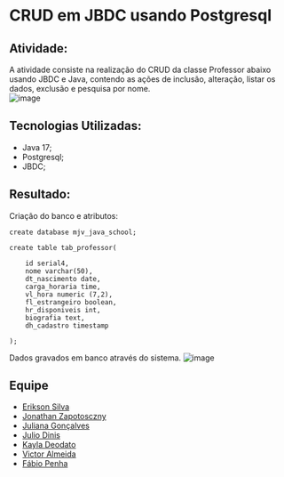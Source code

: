 # CRUD em JBDC usando Postgresql 


## Atividade:
A atividade consiste na realização do CRUD da classe Professor abaixo usando JBDC e Java, contendo as ações de inclusão, alteração, listar os dados, exclusão e pesquisa por nome. <br>
![image](https://github.com/kayladeodato/mjv-jbdc-grupo09/assets/13575694/b55a06b2-6956-462b-88c5-e0caf45a8918)



## Tecnologias Utilizadas:
- Java 17;
- Postgresql;
- JBDC;

## Resultado:
Criação do banco e atributos:
```
create database mjv_java_school;

create table tab_professor(

	id serial4,
	nome varchar(50),
	dt_nascimento date,
	carga_horaria time,
	vl_hora numeric (7,2),
	fl_estrangeiro boolean,
	hr_disponiveis int,
	biografia text,
	dh_cadastro timestamp

);
```


Dados gravados em banco através do sistema.
![image](https://github.com/kayladeodato/mjv-jbdc-grupo09/assets/13575694/0f6a8468-eaa5-47f6-9c45-8040597cf9d2)



## Equipe
- <a href="https://github.com/EriksonsSilva"> Erikson Silva </a>
- <a href="https://github.com/JonathanZapotosczny"> Jonathan Zapotosczny </a>
- <a href="https://github.com/Juuwes"> Juliana Gonçalves </a>
- <a href="https://github.com/JulioDinis"> Julio Dinis </a>
- <a href="https://github.com/KaylaDeodato"> Kayla Deodato </a>
- <a href="https://github.com/VictorAlmeida98"> Victor Almeida </a>
- <a href="https://github.com/fabiopenha"> Fábio Penha </a>

